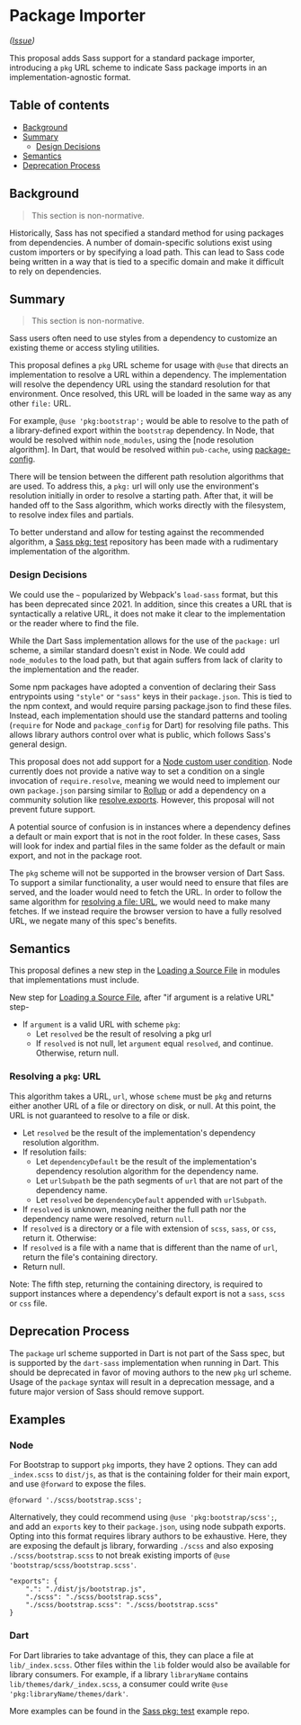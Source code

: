 # Package Importer

*([Issue](https://github.com/sass/sass/issues/2739))*

This proposal adds Sass support for a standard package importer, introducing a `pkg` URL scheme to indicate Sass package imports in an implementation-agnostic format.

## Table of contents

* [Background](#background)
* [Summary](#summary)
  * [Design Decisions](#design-decisions)
* [Semantics](#semantics)
* [Deprecation Process](#deprecation-process)

## Background

> This section is non-normative.

Historically, Sass has not specified a standard method for using packages from dependencies. A number of domain-specific solutions exist using custom importers or by specifying a load path. This can lead to Sass code being written in a way that is tied to a specific domain and make it difficult to rely on dependencies.

## Summary

> This section is non-normative.

Sass users often need to use styles from a dependency to customize an existing theme or access styling utilities.

This proposal defines a `pkg` URL scheme for usage with `@use` that directs an implementation to resolve a URL within a dependency. The implementation will resolve the dependency URL using the standard resolution for that environment. Once resolved, this URL will be loaded in the same way as any other `file:` URL. 

For example, `@use 'pkg:bootstrap';` would be able to resolve to the path of a library-defined export within the `bootstrap` dependency. In Node, that would be resolved within `node_modules`, using the [node resolution algorithm]. In Dart, that would be resolved within `pub-cache`, using [package-config].

[node module algorithm]: https://nodejs.org/api/packages.html
[package-config]: https://pub.dev/packages/package_config

There will be tension between the different path resolution algorithms that are used. To address this, a `pkg:` url will only use the environment's resolution initially in order to resolve a starting path. After that, it will be handed off to the Sass algorithm, which works directly with the filesystem, to resolve index files and partials.

To better understand and allow for testing against the recommended algorithm, a [Sass pkg: test] repository has been made with a rudimentary implementation of the algorithm.

[Sass pkg: test]: https://github.com/oddbird/sass-pkg-test

### Design Decisions

We could use the `~` popularized by Webpack's `load-sass` format, but this has been deprecated since 2021. In addition, since this creates a URL that is syntactically a relative URL, it does not make it clear to the implementation or the reader where to find the file.

While the Dart Sass implementation allows for the use of the `package:` url scheme, a similar standard doesn't exist in Node. We could add `node_modules` to the load path, but that again suffers from lack of clarity to the implementation and the reader.

Some npm packages have adopted a convention of declaring their Sass entrypoints using `"style"` or `"sass"` keys in their `package.json`. This is tied to the npm context, and would require parsing package.json to find these files. Instead, each implementation should use the standard patterns and tooling (`require` for Node and `package_config` for Dart) for resolving file paths. This allows library authors control over what is public, which follows Sass's general design.

This proposal does not add support for a [Node custom user condition]. Node currently does not provide a native way to set a condition on a single invocation of `require.resolve`, meaning we would need to implement our own `package.json` parsing similar to [Rollup] or add a dependency on a community solution like [resolve.exports]. However, this proposal will not prevent future support.

[Node custom user condition]: https://nodejs.org/api/packages.html#community-conditions-definitions
[Rollup]: https://github.com/rollup/plugins/blob/master/packages/node-resolve/src/package/resolvePackageExports.js
[resolve.exports]: https://github.com/lukeed/resolve.exports

A potential source of confusion is in instances where a dependency defines a default or main export that is not in the root folder. In these cases, Sass will look for index and partial files in the same folder as the default or main export, and not in the package root. 

The `pkg` scheme will not be supported in the browser version of Dart Sass. To support a similar functionality, a user would need to ensure that files are served, and the loader would need to fetch the URL. In order to follow the same algorithm for [resolving a file: URL], we would need to make many fetches. If we instead require the browser version to have a fully resolved URL, we negate many of this spec's benefits.

[resolving a file: URL]: ../spec/modules.md#resolving-a-file-url

## Semantics

This proposal defines a new step in the [Loading a Source File] in modules that implementations must include. 

New step for [Loading a Source File], after "if argument is a relative URL" step-

- If `argument` is a valid URL with scheme `pkg`:
  - Let `resolved` be the result of resolving a pkg url
  - If `resolved` is not null, let `argument` equal `resolved`, and continue. Otherwise, return null.

[Loading a Source File]: ../spec/modules.md#loading-a-source-file

### Resolving a `pkg`: URL

This algorithm takes a URL, `url`, whose `scheme` must be `pkg` and returns either another URL of a file or directory on disk, or null. At this point, the URL is not guaranteed to resolve to a file or disk.

- Let `resolved` be the result of the implementation's dependency resolution algorithm.
- If resolution fails:
  - Let `dependencyDefault` be the result of the implementation's dependency resolution algorithm for the dependency name. 
  - Let `urlSubpath` be the path segments of `url` that are not part of the dependency name.
  - Let `resolved` be `dependencyDefault` appended with `urlSubpath`.
- If `resolved` is unknown, meaning neither the full path nor the dependency name were resolved, return `null`.
- If `resolved` is a directory or a file with extension of `scss`, `sass`, or `css`, return it. Otherwise:
- If `resolved` is a file with a name that is different than the name of `url`, return the file's containing directory.
- Return null.

Note: The fifth step, returning the containing directory, is required to support instances where a dependency's default export is not a `sass`, `scss` or `css` file. 


[Loading a Module]: ../spec/modules.md#loading-a-source-file

## Deprecation Process

The `package` url scheme supported in Dart is not part of the Sass spec, but is supported by the `dart-sass` implementation when running in Dart. This should be deprecated in favor of moving authors to the new `pkg` url scheme. Usage of the `package` syntax will result in a deprecation message, and a future major version of Sass should remove support.

## Examples

### Node

For Bootstrap to support `pkg` imports, they have 2 options. They can add `_index.scss` to `dist/js`, as that is the containing folder for their main export, and use `@forward` to expose the files.

```
@forward './scss/bootstrap.scss';
```

Alternatively, they could recommend using `@use 'pkg:bootstrap/scss';`, and add an `exports` key to their `package.json`, using node subpath exports. Opting into this format requires library authors to be exhaustive. Here, they are exposing the default js library, forwarding `./scss` and also exposing `./scss/bootstrap.scss` to not break existing imports of `@use 'bootstrap/scss/bootstrap.scss'`.

```
"exports": {
    ".": "./dist/js/bootstrap.js",
    "./scss": "./scss/bootstrap.scss",
    "./scss/bootstrap.scss": "./scss/bootstrap.scss"
}
```

### Dart

For Dart libraries to take advantage of this, they can place a file at `lib/_index.scss`. Other files within the `lib` folder would also be available for library consumers. For example, if a library `libraryName` contains `lib/themes/dark/_index.scss`, a consumer could write `@use 'pkg:libraryName/themes/dark'`.

More examples can be found in the  [Sass pkg: test] example repo.

[Sass pkg: test]: https://github.com/oddbird/sass-pkg-test
